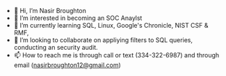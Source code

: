 - 👋 Hi, I’m Nasir Broughton
- 👀 I’m interested in becoming an SOC Anaylst
- 🌱 I’m currently learning SQL, Linux, Google's Chronicle, NIST CSF & RMF, 
- 💞️ I’m looking to collaborate on appliying filters to SQL queries, conducting an security audit.
- 📫 How to reach me is through call or text (334-322-6987) and through email (nasirbroughton12@gmail.com)

<!---
unknownkiyan/unknownkiyan is a ✨ special ✨ repository because its `README.md` (this file) appears on your GitHub profile.
You can click the Preview link to take a look at your changes.
--->
